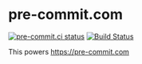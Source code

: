 pre-commit.com
==============

[![pre-commit.ci status](https://results.pre-commit.ci/badge/github/pre-commit/pre-commit.com/main.svg)](https://results.pre-commit.ci/latest/github/pre-commit/pre-commit.com/main)
[![Build Status](https://github.com/pre-commit/pre-commit.com/actions/workflows/deploy.yml/badge.svg)](https://github.com/pre-commit/pre-commit.com/actions)

This powers https://pre-commit.com
